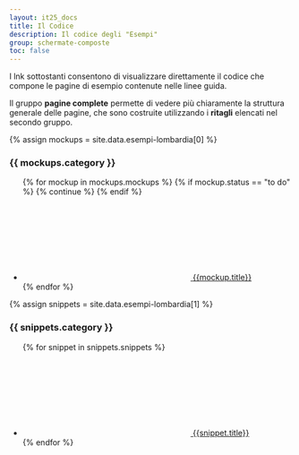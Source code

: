 ```yaml
---
layout: it25_docs
title: Il Codice
description: Il codice degli "Esempi"
group: schermate-composte
toc: false
---
```


I lnk sottostanti consentono di visualizzare direttamente il codice che compone le pagine di esempio contenute nelle linee guida.

Il gruppo **pagine complete** permette di vedere più chiaramente la struttura generale delle pagine, che sono costruite utilizzando i **ritagli** elencati nel secondo gruppo.

{% assign mockups = site.data.esempi-lombardia[0] %}
<h3>{{ mockups.category }} </h3>
<div class="link-list-wrapper">
  <ul class="link-list">
    {% for mockup in mockups.mockups %}
      {% if mockup.status == "to do" %}
        {% continue %}
      {% endif %}
      <li class="link-list">
        <a class="list-item icon-left"
          href="https://raw.githubusercontent.com/RegioneLombardia/bootstrap-lombardia/master/docs/it25/esempi/pag_{{mockup.title | slugify: 'pretty' | replace: "-","_"}}/index.html">
          <svg class="icon icon-primary"><use xlink:href="{{ site.baseurl }}/dist/svg/sprites.svg#it-code-circle"></use></svg>
          <span>{{mockup.title}}</span>
        </a>
      </li>
    {% endfor %}
  </ul>
</div>

{% assign snippets = site.data.esempi-lombardia[1] %}
<h3>{{ snippets.category }} </h3>
<div class="link-list-wrapper">
  <ul class="link-list">
    {% for snippet in snippets.snippets %}
    <li class="link-list">
      <a class="list-item icon-left"
       href="https://raw.githubusercontent.com/RegioneLombardia/bootstrap-lombardia/master/_includes/esempi-lombardia/{{snippet.title | slugify: 'pretty' | replace: "-","_"}}.html">
       <svg class="icon icon-primary"><use xlink:href="{{ site.baseurl }}/dist/svg/sprites.svg#it-code-circle"></use></svg>
       <span>{{snippet.title}}</span>
      </a>  
    </li>
    {% endfor %}
  </ul>
</div>
